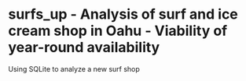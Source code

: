 # surfs_up - Analysis of surf and ice cream shop in Oahu - Viability of year-round availability
Using SQLite to analyze a new surf shop
